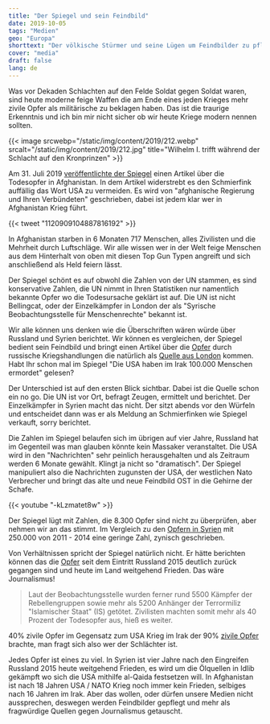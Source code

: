 ```yaml
---
title: "Der Spiegel und sein Feindbild"
date: 2019-10-05
tags: "Medien"
geo: "Europa"
shorttext: "Der völkische Stürmer und seine Lügen um Feindbilder zu pflegen. Das ist keine Vergangenheit, der Spiegel macht es heute wie 1940."
cover: "media"
draft: false
lang: de
---
```


Was vor Dekaden Schlachten auf den Felde Soldat gegen Soldat waren, sind heute moderne feige Waffen die am Ende eines jeden Krieges mehr zivile Opfer als militärische zu beklagen haben. Das ist die traurige Erkenntnis und ich bin mir nicht sicher ob wir heute Kriege modern nennen sollten. 

{{< image srcwebp="/static/img/content/2019/212.webp" srcalt="/static/img/content/2019/212.jpg" title="Wilhelm I. trifft während der Schlacht auf den Kronprinzen" >}}

Am 31. Juli 2019 [veröffentlichte der Spiegel](https://www.spiegel.de/politik/ausland/afghanistan-regierung-und-verbuendete-toeten-mehr-zivilisten-als-die-taliban-a-1279785.html "Afghanische Regierung und Verbündete töten mehr Zivilisten als die Taliban") einen Artikel über die Todesopfer in Afghanistan. In dem Artikel widerstrebt es den Schmierfink auffällig das Wort USA zu vermeiden. Es wird von "afghanische Regierung und Ihren Verbündeten" geschrieben, dabei ist jedem klar wer in Afghanistan Krieg führt.

{{< tweet "1120909104887816192" >}}

In Afghanistan starben in 6 Monaten 717 Menschen, alles Zivilisten und die Mehrheit durch Luftschläge. Wir alle wissen wer in der Welt feige Menschen aus dem Hinterhalt von oben mit diesen Top Gun Typen angreift und sich anschließend als Held feiern lässt. 

Der Spiegel schönt es auf obwohl die Zahlen von der UN stammen, es sind konservative Zahlen, die UN nimmt in Ihren Statistiken nur namentlich bekannte Opfer wo die Todesursache geklärt ist auf. Die UN ist nicht Bellingcat, oder der Einzelkämpfer in London der als "Syrische Beobachtungsstelle für Menschenrechte" bekannt ist.

Wir alle können uns denken wie die Überschriften wären würde über Russland und Syrien berichtet. Wir können es vergleichen, der Spiegel bedient sein Feindbild und bringt einen Artikel über die [Opfer](https://www.spiegel.de/politik/ausland/syrien-russische-angriffe-toeteten-8300-zivilisten-in-syrien-laut-aktivisten-a-1289299.html "Russische Angriffe töteten 8300 Zivilisten in Syrien") durch russische Kriegshandlungen die natürlich als [Quelle aus London](https://www.unzensuriert.at/content/0026655-Ein-Betreiber-eines-Bekleidungsgeschaeftes-London-entscheidet-ueber-Bombardierung "Ein Betreiber eines Bekleidungsgeschäftes in London entscheidet über Bombardierung Syriens") kommen. Habt Ihr schon mal im Spiegel "Die USA haben im Irak 100.000 Menschen ermordet" gelesen?

Der Unterschied ist auf den ersten Blick sichtbar. Dabei ist die Quelle schon ein no go. Die UN ist vor Ort, befragt Zeugen, ermittelt und berichtet. Der Einzelkämpfer in Syrien macht das nicht. Der sitzt abends vor den Würfeln und entscheidet dann was er als Meldung an Schmierfinken wie Spiegel verkauft, sorry berichtet. 

Die Zahlen im Spiegel belaufen sich im übrigen auf vier Jahre, Russland hat im Gegenteil was man glauben könnte kein Massaker veranstaltet. Die USA wird in den "Nachrichten" sehr peinlich herausgehalten und als Zeitraum werden 6 Monate gewählt. Klingt ja nicht so "dramatisch". Der Spiegel manipuliert also die Nachrichten zugunsten der USA, der westlichen Nato Verbrecher und bringt das alte und neue Feindbild OST in die Gehirne der Schafe.

{{< youtube "-kLzmatet8w" >}} 

Der Spiegel lügt mit Zahlen, die 8.300 Opfer sind nicht zu überprüfen, aber nehmen wir an das stimmt. Im Vergleich zu den [Opfern in Syrien](https://taz.de/UN-Chef-ueber-Krieg-in-Syrien/!5218856/ "Symbol unseres Versagens") mit 250.000 von 2011 - 2014 eine geringe Zahl, zynisch geschrieben.

Von Verhältnissen spricht der Spiegel natürlich nicht. Er hätte berichten können das die [Opfer](https://www.nzz.ch/international/syrien-krieg-fordert-dieses-jahr-rund-39-000-tote-ld.1343375 "Syrien-Krieg fordert dieses Jahr rund 39000 Tote") seit dem Eintritt Russland 2015 deutlich zurück gegangen sind und heute im Land weitgehend Frieden. Das wäre Journalismus! 

> Laut der Beobachtungsstelle wurden ferner rund 5500 Kämpfer der Rebellengruppen sowie mehr als 5200 Anhänger der Terrormiliz "Islamischer Staat" (IS) getötet. Zivilisten machten somit mehr als 40 Prozent der Todesopfer aus, hieß es weiter.

40% zivile Opfer im Gegensatz zum USA Krieg im Irak der 90% [zivile Opfer](https://www.sueddeutsche.de/politik/us-invasion-im-irak-ein-krieg-den-alle-verloren-haben-1.994414 "Ein Krieg, den alle verloren haben") brachte, man fragt sich also wer der Schlächter ist. 

Jedes Opfer ist eines zu viel. In Syrien ist vier Jahre nach den Eingreifen Russland 2015 heute weitgehend Frieden, es wird um die Ölquellen in Idlib gekämpft wo sich die USA mithilfe al-Qaida festsetzen will. In Afghanistan ist nach 18 Jahren USA / NATO Krieg noch immer kein Frieden, selbiges nach 16 Jahren im Irak. Aber das wollen, oder dürfen unsere Medien nicht aussprechen, deswegen werden Feindbilder gepflegt und mehr als fragwürdige Quellen gegen Journalismus getauscht. 
